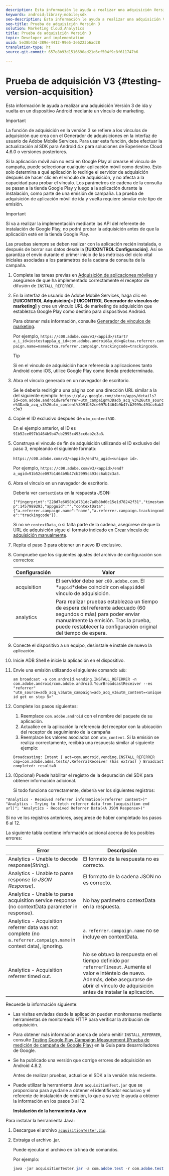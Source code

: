 ```yaml
---
description: Esta información le ayuda a realizar una adquisición Versión 3 de ida y vuelta en un dispositivo Android mediante un vínculo de marketing.
keywords: android;library;mobile;sdk
seo-description: Esta información le ayuda a realizar una adquisición Versión 3 de ida y vuelta en un dispositivo Android mediante un vínculo de marketing.
seo-title: Prueba de adquisición Versión 3
solution: Marketing Cloud,Analytics
title: Prueba de adquisición Versión 3
topic: Developer and implementation
uuid: 5e38b43d-389e-4412-99e5-3e6223b6ad28
translation-type: ht
source-git-commit: 657e8b93d1516690ad21d6cf504f9c8f611747b6

---
```



# Prueba de adquisición V3 {#testing-version-acquisition}

Esta información le ayuda a realizar una adquisición Versión 3 de ida y vuelta en un dispositivo Android mediante un vínculo de marketing.

>[!IMPORTANT]
>
>La función de adquisición en la versión 3 se refiere a los vínculos de adquisición que crea con el Generador de adquisiciones en la interfaz de usuario de Adobe Mobile Services. Para usar esta función, debe efectuar la actualización al SDK para Android 4.x para soluciones de Experience Cloud 4.6.0 o versiones posteriores.

Si la aplicación móvil aún no está en Google Play al crearse el vínculo de campaña, puede seleccionar cualquier aplicación móvil como destino. Esto solo determina a qué aplicación lo redirige el servidor de adquisición después de hacer clic en el vínculo de adquisición, y no afecta a la capacidad para probar el vínculo. Los parámetros de cadena de la consulta se pasan a la tienda Google Play y luego a la aplicación durante la instalación, como parte de una emisión de campaña. La prueba de adquisición de aplicación móvil de ida y vuelta requiere simular este tipo de emisión.

>[!IMPORTANT]
>
>Si va a realizar la implementación mediante las API del referente de instalación de Google Play, no podrá probar la adquisición antes de que la aplicación esté en la tienda Google Play.

Las pruebas siempre se deben realizar con la aplicación recién instalada, o después de borrar sus datos desde la **[!UICONTROL Configuración]**. Así se garantiza el envío durante el primer inicio de las métricas del ciclo vital iniciales asociadas a los parámetros de la cadena de consulta de la campaña.

1. Complete las tareas previas en [Adquisición de aplicaciones móviles](/help/android/acquisition-main/acquisition.md) y asegúrese de que ha implementado correctamente el receptor de difusión de `INSTALL_REFERRER`.

1. En la interfaz de usuario de Adobe Mobile Services, haga clic en **[!UICONTROL Adquisición]**>**[!UICONTROL  Generador de vínculos de marketing]** y cree un vínculo URL de marketing de adquisición que establezca Google Play como destino para dispositivos Android.

   Para obtener más información, consulte [Generador de vínculos de marketing](/help/using/acquisition-main/c-marketing-links-builder/c-marketing-links-builder.md).

   Por ejemplo, `https://c00.adobe.com/v3/<appid>/start?a_i_id=iostestapp&a_g_id=com.adobe.android&a_dd=g&ctxa.referrer.campaign.name=name&ctxa.referrer.campaign.trackingcode=trackingcode`.

   >[!TIP]
   >
   >Si en el vínculo de adquisición hace referencia a aplicaciones tanto Android como iOS, utilice Google Play como tienda predeterminada.

1. Abra el vínculo generado en un navegador de escritorio.

   Se le debería redirigir a una página con una dirección URL similar a la del siguiente ejemplo:
   `https://play.google.com/store/apps/details?id=com.adobe.android&referrer=utm_campaign%3Dadb_acq_v3%26utm_source%3Dadb_acq_v3%26utm_content%3D91b52ce097b1464b9b47cb2995c493cc6ab2c3a3`

1. Copie el ID exclusivo después de `utm_content%3D`.

   En el ejemplo anterior, el ID es `91b52ce097b1464b9b47cb2995c493cc6ab2c3a3`.

1. Construya el vínculo de fin de adquisición utilizando el ID exclusivo del paso 3, empleando el siguiente formato:

   `https://c00.adobe.com/v3/<appid>/end?a_ugid=<unique id>`.

   Por ejemplo, `https://c00.adobe.com/v3/<appid>/end?a_ugid=91b52ce097b1464b9b47cb2995c493cc6ab2c3a3`.

1. Abra el vínculo en un navegador de escritorio.

   Debería ver `contextData` en la respuesta JSON:

   `{"fingerprint":"228d7e6058b1d731dc7a8b8bd0c15e1d78242f31","timestamp":1457989293,"appguid":"","contextData":{"a.referrer.campaign.name":"name","a.referrer.campaign.trackingcode":"trackingcode"}}.`

   Si no ve `contextData`, o si falta parte de la cadena, asegúrese de que la URL de adquisición sigue el formato indicado en [Crear vínculo de adquisición manualmente](/help/using/acquisition-main/c-marketing-links-builder/acquisition-link-manual.md).
1. Repita el paso 3 para obtener un nuevo ID exclusivo.
1. Compruebe que los siguientes ajustes del archivo de configuración son correctos:

   | Configuración | Valor |
   |--- |--- |
   | acquisition | El servidor debe ser `c00.adobe.com`. El *`appid`*debe coincidir con el`appid`del vínculo de adquisición. |
   | analytics | Para realizar pruebas establezca un tiempo de espera del referente adecuado (60 segundos o más) para poder enviar manualmente la emisión. Tras la prueba, puede restablecer la configuración original del tiempo de espera. |

1. Conecte el dispositivo a un equipo, desinstale e instale de nuevo la aplicación.
1. Inicie ADB Shell e inicie la aplicación en el dispositivo.
1. Envíe una emisión utilizando el siguiente comando `adb`:

   `am broadcast -a com.android.vending.INSTALL_REFERRER -n com.adobe.android/com.adobe.android.YourBroadcastReceiver --es "referrer" "utm_source=adb_acq_v3&utm_campaign=adb_acq_v3&utm_content=<unique id get on step 5>"`

1. Complete los pasos siguientes:
   1. Reemplace `com.adobe.android` con el nombre del paquete de su aplicación.
   1. Actualice en la aplicación la referencia del receptor con la ubicación del receptor de seguimiento de la campaña
   1. Reemplace los valores asociados con `utm_content`.
   Si la emisión se realiza correctamente, recibirá una respuesta similar al siguiente ejemplo:

   `Broadcasting: Intent
{ act=com.android.vending.INSTALL_REFERRER cmp=com.adobe.adms.tests/.ReferralReceiver (has extras) }
Broadcast completed: result=0`

1. (Opcional) Puede habilitar el registro de la depuración del SDK para obtener información adicional.

   Si todo funciona correctamente, debería ver los siguientes registros:

`"Analytics - Received referrer information(<referrer content>)"   "Analytics - Trying to fetch referrer data from (acquisition end url)"; "Analytics - Received Referrer Data(<A JSON Response>)"`

Si no ve los registros anteriores, asegúrese de haber completado los pasos 6 al 12.

La siguiente tabla contiene información adicional acerca de los posibles errores:

| Error | Descripción |
|--- |--- |
| Analytics - Unable to decode response(*String*). | El formato de la respuesta no es correcto. |
| Analytics - Unable to parse response (*a JSON Response*). | El formato de la cadena JSON no es correcto. |
| Analytics - Unable to parse acquisition service response (no contextData parameter in response). | No hay parámetro contextData en la respuesta. |
| Analytics - Acquisition referrer data was not complete (no `a.referrer.campaign.name` in context data), ignoring. | `a.referrer.campaign.name`  no se incluye en contextData. |
| Analytics - Acquisition referrer timed out. | No se obtuvo la respuesta en el tiempo definido por `referrerTimeout`. Aumente el valor e inténtelo de nuevo.  Además, debe asegurarse de abrir el vínculo de adquisición antes de instalar la aplicación. |

Recuerde la información siguiente:

* Las visitas enviadas desde la aplicación pueden monitorearse mediante herramientas de monitoreado HTTP para verificar la atribución de adquisición.
* Para obtener más información acerca de cómo emitir `INSTALL_REFERRER`, consulte [Testing Google Play Campaign Measurement (Prueba de medición de campaña de Google Play)](https://developers.google.com/analytics/solutions/testing-play-campaigns) en la Guía para desarrolladores de Google.

* Se ha publicado una versión que corrige errores de adquisición en Android 4.8.2.

   Antes de realizar pruebas, actualice el SDK a la versión más reciente.

* Puede utilizar la herramienta Java `acquisitionTest.jar` que se proporciona para ayudarle a obtener el identificador exclusivo y el referente de instalación de emisión, lo que a su vez le ayuda a obtener la información en los pasos 3 al 12.

   **Instalación de la herramienta Java**

Para instalar la herramienta Java:

1. Descargue el archivo [`acquisitionTester.zip`](/help/android/assets/acquisitionTester.zip).

1. Extraiga el archivo .jar.

   Puede ejecutar el archivo en la línea de comandos.

   Por ejemplo:

   ```java
   java -jar acquisitionTester.jar -a com.adobe.test -r com.adobe.test.ReferrerReceiver -l "https://c00.adobe.com/v3/appid/start?a_i_id=123456&a_g_id=com.adobe.test&a_dd=i&ctxa.referrer.campaign.name=name&ctxa.referrer.campaign.trackingcode=1234
   ```
